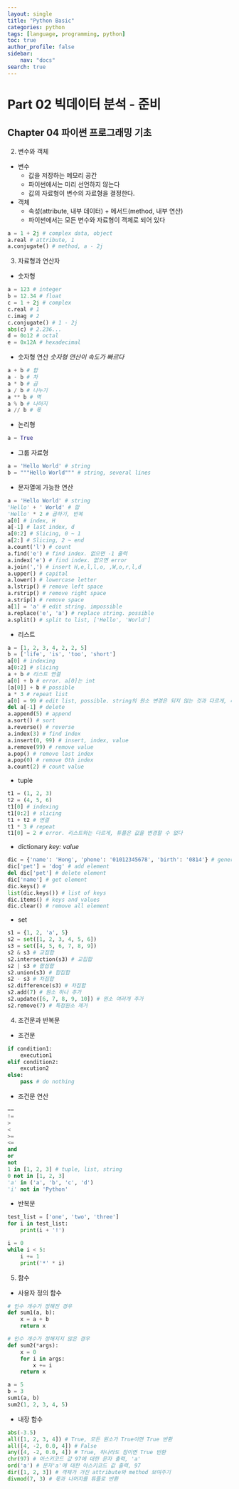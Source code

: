 ```yaml
---
layout: single
title: "Python Basic"
categories: python
tags: [language, programming, python]
toc: true
author_profile: false
sidebar:
    nav: "docs"
search: true
---
```


# Part 02 빅데이터 분석 - 준비

## Chapter 04 파이썬 프로그래밍 기초

2. 변수와 객체

- 변수
  - 값을 저장하는 메모리 공간
  - 파이썬에서는 미리 선언하지 않는다
  - 값의 자료형이 변수의 자료형을 결정한다.
- 객체
  - 속성(attribute, 내부 데이터) + 메서드(method, 내부 연산)
  - 파이썬에서는 모든 변수와 자료형이 객체로 되어 있다

```py
a = 1 + 2j # complex data, object
a.real # attribute, 1
a.conjugate() # method, a - 2j
```

3. 자료형과 연산자

- 숫자형

```py
a = 123 # integer
b = 12.34 # float
c = 1 + 2j # complex
c.real # 1
c.imag # 2
c.conjugate() # 1 - 2j
abs(c) # 2.236...
d = 0o12 # octal
e = 0x12A # hexadecimal
```

- 숫자형 연산
*숫자형 연산이 속도가 빠르다*

```py
a + b # 합
a - b # 차
a * b # 곱
a / b # 나누기
a ** b # 멱
a % b # 나머지
a // b # 몫
```

- 논리형

```py
a = True
```

- 그룹 자료형

```py
a = 'Hello World' # string
b = """Hello World""" # string, several lines
```

- 문자열에 가능한 연산

```py
a = 'Hello World' # string
'Hello' + ' World' # 합
'Hello' * 2 # 곱하기, 반복
a[0] # index, H
a[-1] # last index, d
a[0:2] # Slicing, 0 ~ 1
a[2:] # Slicing, 2 ~ end
a.count('l') # count
a.find('e') # find index. 없으면 -1 출력
a.index('e') # find index. 없으면 error
a.join(',') # insert H,e,l,l,o, ,W,o,r,l,d
a.upper() # capital
a.lower() # lowercase letter
a.lstrip() # remove left space
a.rstrip() # remove right space
a.strip() # remove space
a[1] = 'a' # edit string. impossible
a.replace('e', 'a') # replace string. possible
a.split() # split to list, ['Hello', 'World']
```

- 리스트

```py
a = [1, 2, 3, 4, 2, 2, 5]
b = ['life', 'is', 'too', 'short']
a[0] # indexing
a[0:2] # slicing
a + b # 리스트 연결
a[0] + b # error. a[0]는 int
[a[0]] + b # possible
a * 3 # repeat list
a[0] = 99 # edit list, possible. string의 원소 변경은 되지 않는 것과 다르게, 리스트는 변경 가능하다.
del a[-1] # delete
a.append(5) # append
a.sort() # sort
a.reverse() # reverse
a.index(3) # find index
a.insert(0, 99) # insert, index, value
a.remove(99) # remove value
a.pop() # remove last index
a.pop(0) # remove 0th index
a.count(2) # count value
```

- tuple

```py
t1 = (1, 2, 3)
t2 = (4, 5, 6)
t1[0] # indexing
t1[0:2] # slicing
t1 + t2 # 연결
t1 * 3 # repeat
t1[0] = 2 # error. 리스트와는 다르게, 튜플은 값을 변경할 수 없다
```

- dictionary
*key: value*

```py
dic = {'name': 'Hong', 'phone': '01012345678', 'birth': '0814'} # generate dictionary
dic['pet'] = 'dog' # add element
del dic['pet'] # delete element
dic['name'] # get element
dic.keys() # 
list(dic.keys()) # list of keys
dic.items() # keys and values
dic.clear() # remove all element
```

- set

```py
s1 = {1, 2, 'a', 5}
s2 = set([1, 2, 3, 4, 5, 6])
s3 = set([4, 5, 6, 7, 8, 9])
s2 & s3 # 교집합
s2.intersection(s3) # 교집합
s2 | s3 # 합집합
s2.union(s3) # 합집합
s2 - s3 # 차집합
s2.difference(s3) # 차집합
s2.add(7) # 원소 하나 추가
s2.update([6, 7, 8, 9, 10]) # 원소 여러개 추가
s2.remove(7) # 특정원소 제거
```

4. 조건문과 반복문

- 조건문

```py
if condition1:
    execution1
elif condition2:
    excution2
else:
    pass # do nothing
```

- 조건문 연산

```py
==
!=
>
<
>=
<=
and
or
not
1 in [1, 2, 3] # tuple, list, string
0 not in [1, 2, 3]
'a' in ('a', 'b', 'c', 'd')
'i' not in 'Python'
```

- 반복문

```py
test_list = ['one', 'two', 'three']
for i in test_list:
    print(i + '!')
```

```py
i = 0
while i < 5:
    i += 1
    print('*' * i)
```

5. 함수

- 사용자 정의 함수

```py
# 인수 개수가 정해진 경우
def sum1(a, b):
    x = a + b
    return x

# 인수 개수가 정해지지 않은 경우
def sum2(*args):
    x = 0
    for i in args:
        x += i
    return x

a = 5
b = 3
sum1(a, b)
sum2(1, 2, 3, 4, 5)
```

- 내장 함수

```py
abs(-3.5)
all([1, 2, 3, 4]) # True, 모든 원소가 True이면 True 반환
all([4, -2, 0.0, 4]) # False
any([4, -2, 0.0, 4]) # True, 하나라도 참이면 True 반환
chr(97) # 아스키코드 값 97에 대한 문자 출력, 'a'
ord('a') # 문자'a'에 대한 아스키코드 값 출력, 97
dir([1, 2, 3]) # 객체가 가진 attribute와 method 보여주기
divmod(7, 3) # 몫과 나머지를 튜플로 반환
```
